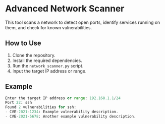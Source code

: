 # Advanced Network Scanner

This tool scans a network to detect open ports, identify services running on them, and check for known vulnerabilities.

## How to Use

1. Clone the repository.
2. Install the required dependencies.
3. Run the `network_scanner.py` script.
4. Input the target IP address or range.

## Example

```python
Enter the target IP address or range: 192.168.1.1/24
Port 22: ssh
Found 2 vulnerabilities for ssh:
- CVE-2021-1234: Example vulnerability description.
- CVE-2021-5678: Another example vulnerability description.
